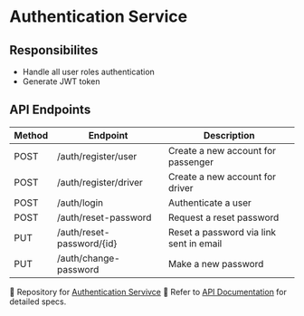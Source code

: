 # Authentication Service

## Responsibilites
- Handle all user roles authentication
- Generate JWT token

## API Endpoints

|Method| Endpoint | Description |
|------|----------|-------------|
| POST | /auth/register/user | Create a new account for passenger|
| POST | /auth/register/driver | Create a new account for driver|
| POST | /auth/login | Authenticate a user |
| POST | /auth/reset-password | Request a reset password |
| PUT | /auth/reset-password/{id} | Reset a password via link sent in email|
| PUT | /auth/change-password | Make a new password|

🔗 Repository for [Authentication Servivce](https://github.com/GabrielMoody/mikronet-auth-service)
📜 Refer to [API Documentation](../api-docs/openapi.yaml) for detailed specs.